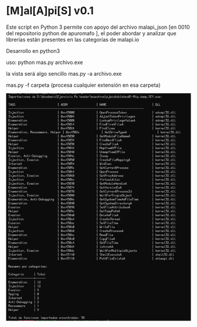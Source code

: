 # [M]al[A]pi[S] v0.1

Este script en Python 3 permite con apoyo del archivo malapi_json [en 0010  del repositorio python de apuromafo ], el poder abordar y analizar que librerías están presentes en las categorías de malapi.io 

Desarrollo en python3

uso:
python mas.py archivo.exe 

la vista será algo sencillo
mas.py -a archivo.exe

mas.py -f carpeta (procesa cualquier extensión en esa carpeta)

 
![Captura](https://github.com/apuromafo/Repositorio_Python/blob/main/011_MalApiScan/img/Pasted%20image%2020241118174052.png?raw=true)






